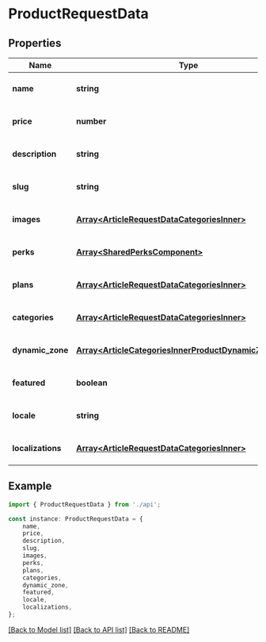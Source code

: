 # ProductRequestData


## Properties

Name | Type | Description | Notes
------------ | ------------- | ------------- | -------------
**name** | **string** |  | [optional] [default to undefined]
**price** | **number** |  | [optional] [default to undefined]
**description** | **string** |  | [optional] [default to undefined]
**slug** | **string** |  | [optional] [default to undefined]
**images** | [**Array&lt;ArticleRequestDataCategoriesInner&gt;**](ArticleRequestDataCategoriesInner.md) |  | [optional] [default to undefined]
**perks** | [**Array&lt;SharedPerksComponent&gt;**](SharedPerksComponent.md) |  | [optional] [default to undefined]
**plans** | [**Array&lt;ArticleRequestDataCategoriesInner&gt;**](ArticleRequestDataCategoriesInner.md) |  | [optional] [default to undefined]
**categories** | [**Array&lt;ArticleRequestDataCategoriesInner&gt;**](ArticleRequestDataCategoriesInner.md) |  | [optional] [default to undefined]
**dynamic_zone** | [**Array&lt;ArticleCategoriesInnerProductDynamicZoneInner&gt;**](ArticleCategoriesInnerProductDynamicZoneInner.md) |  | [optional] [default to undefined]
**featured** | **boolean** |  | [optional] [default to undefined]
**locale** | **string** |  | [optional] [default to undefined]
**localizations** | [**Array&lt;ArticleRequestDataCategoriesInner&gt;**](ArticleRequestDataCategoriesInner.md) |  | [optional] [default to undefined]

## Example

```typescript
import { ProductRequestData } from './api';

const instance: ProductRequestData = {
    name,
    price,
    description,
    slug,
    images,
    perks,
    plans,
    categories,
    dynamic_zone,
    featured,
    locale,
    localizations,
};
```

[[Back to Model list]](../README.md#documentation-for-models) [[Back to API list]](../README.md#documentation-for-api-endpoints) [[Back to README]](../README.md)
